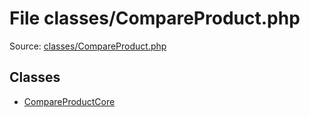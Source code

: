 File classes/CompareProduct.php
=========

Source: [classes/CompareProduct.php](https://github.com/PrestaShop/PrestaShop/blob/1.6.0.2/classes/CompareProduct.php)


Classes
-------

* [CompareProductCore](class.CompareProductCore.md)

